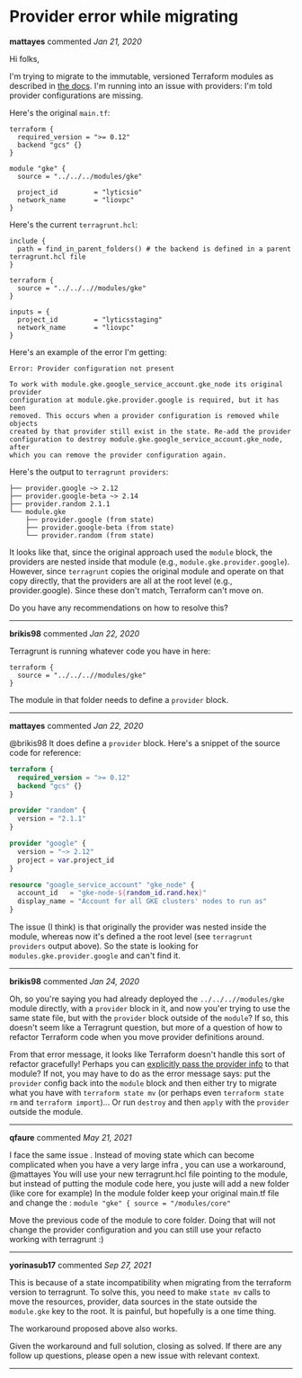 # Provider error while migrating

**mattayes** commented *Jan 21, 2020*

Hi folks,

I'm trying to migrate to the immutable, versioned Terraform modules as described in [the docs](https://terragrunt.gruntwork.io/docs/getting-started/quick-start/#promote-immutable-versioned-terraform-modules-across-environments). I'm running into an issue with providers: I'm told provider configurations are missing.

Here's the original `main.tf`:

```
terraform {
  required_version = ">= 0.12"
  backend "gcs" {}	
}

module "gke" {
  source = "../../../modules/gke"

  project_id         = "lyticsio"
  network_name       = "liovpc"
}
```

Here's the current `terragrunt.hcl`:

```
include {
  path = find_in_parent_folders() # the backend is defined in a parent terragrunt.hcl file
}

terraform {
  source = "../../..//modules/gke"
}

inputs = {
  project_id         = "lyticsstaging"
  network_name       = "liovpc"
}
```

Here's an example of the error I'm getting:

```
Error: Provider configuration not present

To work with module.gke.google_service_account.gke_node its original provider
configuration at module.gke.provider.google is required, but it has been
removed. This occurs when a provider configuration is removed while objects
created by that provider still exist in the state. Re-add the provider
configuration to destroy module.gke.google_service_account.gke_node, after
which you can remove the provider configuration again.
```

Here's the output to `terragrunt providers`:

```
├── provider.google ~> 2.12
├── provider.google-beta ~> 2.14
├── provider.random 2.1.1
└── module.gke
    ├── provider.google (from state)
    ├── provider.google-beta (from state)
    └── provider.random (from state)
```

It looks like that, since the original approach used the `module` block, the providers are nested inside that module (e.g., `module.gke.provider.google`). However, since `terragrunt` copies the original module and operate on that copy directly, that the providers are all at the root level (e.g., provider.google). Since these don't match, Terraform can't move on.

Do you have any recommendations on how to resolve this?
<br />
***


**brikis98** commented *Jan 22, 2020*

Terragrunt is running whatever code you have in here:

```hcl
terraform {
  source = "../../..//modules/gke"
}
```

The module in that folder needs to define a `provider` block.
***

**mattayes** commented *Jan 22, 2020*

@brikis98 It does define a `provider` block. Here's a snippet of the source code for reference:

```terraform
terraform {
  required_version = ">= 0.12"
  backend "gcs" {}
}

provider "random" {
  version = "2.1.1"
}

provider "google" {
  version = "~> 2.12"
  project = var.project_id
}

resource "google_service_account" "gke_node" {
  account_id   = "gke-node-${random_id.rand.hex}"
  display_name = "Account for all GKE clusters' nodes to run as"
}
```

The issue (I think) is that originally the provider was nested inside the module, whereas now it's defined a the root level (see `terragrunt providers` output above). So the state is looking for `modules.gke.provider.google` and can't find it.
***

**brikis98** commented *Jan 24, 2020*

Oh, so you're saying you had already deployed the `../../..//modules/gke` module directly, with a `provider` block in it, and now you'er trying to use the same state file, but with the `provider` block outside of the `module`? If so, this doesn't seem like a Terragrunt question, but more of a question of how to refactor Terraform code when you move provider definitions around. 

From that error message, it looks like Terraform doesn't handle this sort of refactor gracefully! Perhaps you can [explicitly pass the provider info](https://www.terraform.io/docs/configuration/modules.html#passing-providers-explicitly) to that module? If not, you may have to do as the error message says: put the `provider` config back into the `module` block and then either try to migrate what you have with `terraform state mv` (or perhaps even `terraform state rm` and `terraform import`)... Or run `destroy` and then `apply` with the `provider` outside the module.
***

**qfaure** commented *May 21, 2021*

I face the same issue . Instead of moving state which can become complicated when you have a very large infra , you can use  a workaround,   @mattayes
You will use your new terragrunt.hcl file pointing to the module, but instead of putting the module code here, you juste will add a new folder (like core for example) 
In the module folder keep your original main.tf file and change the : 
`module "gke" {
  source = "/modules/core"`
  
  Move the  previous code of the module to core folder. 
  Doing that will not change the provider configuration and you can still use your refacto working with terragrunt :) 
***

**yorinasub17** commented *Sep 27, 2021*

This is because of a state incompatibility when migrating from the terraform version to terragrunt. To solve this, you need to make `state mv` calls to move the resources, provider, data sources in the state outside the `module.gke` key to the root. It is painful, but hopefully is a one time thing.

The workaround proposed above also works.

Given the workaround and full solution, closing as solved. If there are any follow up questions, please open a new issue with relevant context.
***

